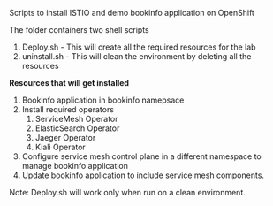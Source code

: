 Scripts to install ISTIO and demo bookinfo application on OpenShift

The folder containers two shell scripts
1. Deploy.sh - This will create all the required resources for the lab
2. uninstall.sh - This will clean the environment by deleting all the resources

**Resources that will get installed**
1. Bookinfo application in bookinfo namepsace
2. Install required operators 
    1. ServiceMesh Operator
    2. ElasticSearch Operator
    3. Jaeger Operator 
    4. Kiali Operator
3. Configure service mesh control plane in a different namespace to manage bookinfo application
4. Update bookinfo application to include service mesh components.

Note: Deploy.sh will work only when run on a clean environment.
